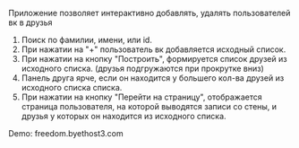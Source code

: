 Приложение позволяет интерактивно добавлять, удалять пользователей вк в друзья

1. Поиск по фамилии, имени, или id.
2. При нажатии на "+" пользователь вк добавляется исходный список.
3. При нажатии на кнопку "Построить", формируется список друзей из исходного списка.
(друзья подгружаются при прокрутке вниз)
4. Панель друга ярче, если он находится у большего кол-ва друзей из исходного списка списка.
5. При нажатии на кнопку "Перейти на страницу", отображается страница пользователя, на которой
выводятся записи со стены, и друзья у которых он находится из исходного списка.

Demo: freedom.byethost3.com 